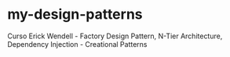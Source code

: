 # my-design-patterns
Curso Erick Wendell  - Factory Design Pattern, N-Tier Architecture, Dependency Injection - Creational Patterns
